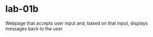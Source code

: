 # lab-01b
Webpage that accepts user input and, based on that input, displays messages back to the user.
